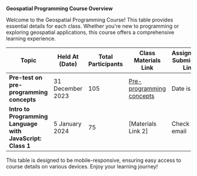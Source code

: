 
**Geospatial Programming Course Overview**

Welcome to the Geospatial Programming Course! This table provides essential details for each class. Whether you're new to programming or exploring geospatial applications, this course offers a comprehensive learning experience.

| Topic                                | Held At (Date)      | Total Participants | Class Materials Link                                  | Assignment Submission Link | Class Language |
| ------------------------------------ | -------------------- | ------------------- | ------------------------------------------------------ | -------------------------- | --------------- |
| **Pre-test on pre-programming concepts** | 31 December 2023    | 105                 | [Pre-programming concepts](https://ramiz-moktader.github.io/geospatial-programming-course/pre-prog-basic/)          | Date is over     | English         |
| **Intro to Programming Language with JavaScript: Class 1**| 5 January 2024           | 75   | [Materials Link 2]                                    | Check your email     | [Language 2]     |

This table is designed to be mobile-responsive, ensuring easy access to course details on various devices. Enjoy your learning journey!